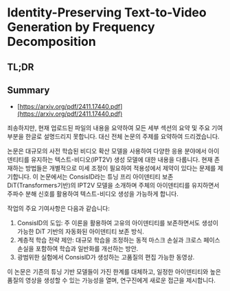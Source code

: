 # Identity-Preserving Text-to-Video Generation by Frequency Decomposition
## TL;DR
## Summary
- [https://arxiv.org/pdf/2411.17440.pdf](https://arxiv.org/pdf/2411.17440.pdf)

죄송하지만, 현재 업로드된 파일의 내용을 요약하여 모든 세부 섹션의 요약 및 주요 기여 부분을 한글로 설명드리지 못합니다. 대신 전체 논문의 주제를 요약하여 드리겠습니다.

논문은 대규모의 사전 학습된 비디오 확산 모델을 사용하여 다양한 응용 분야에서 아이덴티티를 유지하는 텍스트-비디오(IPT2V) 생성 모델에 대한 내용을 다룹니다. 현재 존재하는 방법들은 개별적으로 미세 조정이 필요하여 적용성에서 제약이 있다는 문제를 제기합니다. 이 논문에서는 ConsisID라는 튜닝 프리 아이덴티티 보존 DiT(Transformers기반)의 IPT2V 모델을 소개하며 주체의 아이덴티티를 유지하면서 주파수 분해 신호를 활용하여 텍스트-비디오 생성을 가능하게 합니다.

작업의 주요 기여사항은 다음과 같습니다:
1. ConsisID의 도입: 주 이론을 활용하여 고유의 아이덴티티를 보존하면서도 생성이 가능한 DiT 기반의 자동화된 아이덴티티 보존 방식.
2. 계층적 학습 전략 제안: 대규모 학습을 조정하는 동적 마스크 손실과 크로스 페이스 손실을 포함하여 학습과 일반화를 개선하는 방안.
3. 광범위한 실험에서 ConsisID가 생성하는 고품질의 편집 가능한 동영상.

이 논문은 기존의 튜닝 기반 모델들이 가진 한계를 대체하고, 일정한 아이덴티티와 높은 품질의 영상을 생성할 수 있는 가능성을 열며, 연구진에게 새로운 접근을 제시합니다.